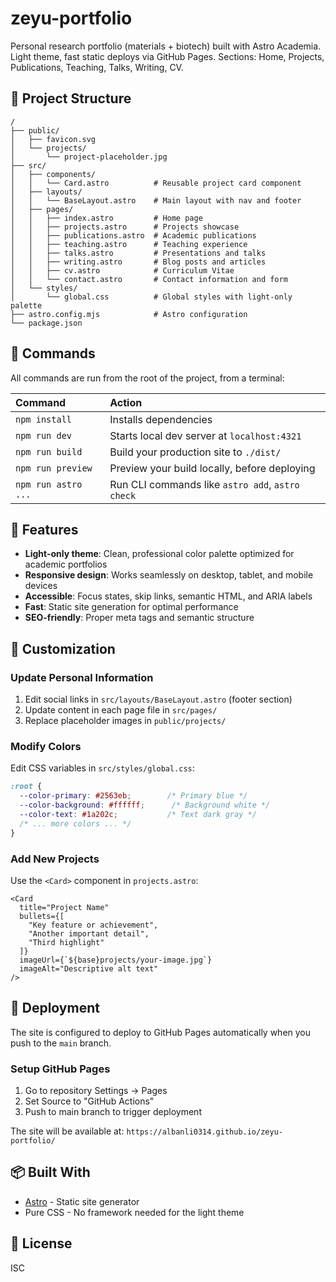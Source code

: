 # zeyu-portfolio

Personal research portfolio (materials + biotech) built with Astro Academia. Light theme, fast static deploys via GitHub Pages. Sections: Home, Projects, Publications, Teaching, Talks, Writing, CV.

## 🚀 Project Structure

```
/
├── public/
│   ├── favicon.svg
│   └── projects/
│       └── project-placeholder.jpg
├── src/
│   ├── components/
│   │   └── Card.astro          # Reusable project card component
│   ├── layouts/
│   │   └── BaseLayout.astro    # Main layout with nav and footer
│   ├── pages/
│   │   ├── index.astro         # Home page
│   │   ├── projects.astro      # Projects showcase
│   │   ├── publications.astro  # Academic publications
│   │   ├── teaching.astro      # Teaching experience
│   │   ├── talks.astro         # Presentations and talks
│   │   ├── writing.astro       # Blog posts and articles
│   │   ├── cv.astro            # Curriculum Vitae
│   │   └── contact.astro       # Contact information and form
│   └── styles/
│       └── global.css          # Global styles with light-only palette
├── astro.config.mjs            # Astro configuration
└── package.json
```

## 🧞 Commands

All commands are run from the root of the project, from a terminal:

| Command                   | Action                                           |
| :------------------------ | :----------------------------------------------- |
| `npm install`             | Installs dependencies                            |
| `npm run dev`             | Starts local dev server at `localhost:4321`      |
| `npm run build`           | Build your production site to `./dist/`          |
| `npm run preview`         | Preview your build locally, before deploying     |
| `npm run astro ...`       | Run CLI commands like `astro add`, `astro check` |

## 🎨 Features

- **Light-only theme**: Clean, professional color palette optimized for academic portfolios
- **Responsive design**: Works seamlessly on desktop, tablet, and mobile devices
- **Accessible**: Focus states, skip links, semantic HTML, and ARIA labels
- **Fast**: Static site generation for optimal performance
- **SEO-friendly**: Proper meta tags and semantic structure

## 📝 Customization

### Update Personal Information

1. Edit social links in `src/layouts/BaseLayout.astro` (footer section)
2. Update content in each page file in `src/pages/`
3. Replace placeholder images in `public/projects/`

### Modify Colors

Edit CSS variables in `src/styles/global.css`:

```css
:root {
  --color-primary: #2563eb;        /* Primary blue */
  --color-background: #ffffff;      /* Background white */
  --color-text: #1a202c;           /* Text dark gray */
  /* ... more colors ... */
}
```

### Add New Projects

Use the `<Card>` component in `projects.astro`:

```astro
<Card 
  title="Project Name"
  bullets={[
    "Key feature or achievement",
    "Another important detail",
    "Third highlight"
  ]}
  imageUrl={`${base}projects/your-image.jpg`}
  imageAlt="Descriptive alt text"
/>
```

## 🚢 Deployment

The site is configured to deploy to GitHub Pages automatically when you push to the `main` branch.

### Setup GitHub Pages

1. Go to repository Settings → Pages
2. Set Source to "GitHub Actions"
3. Push to main branch to trigger deployment

The site will be available at: `https://albanli0314.github.io/zeyu-portfolio/`

## 📦 Built With

- [Astro](https://astro.build/) - Static site generator
- Pure CSS - No framework needed for the light theme

## 📄 License

ISC
